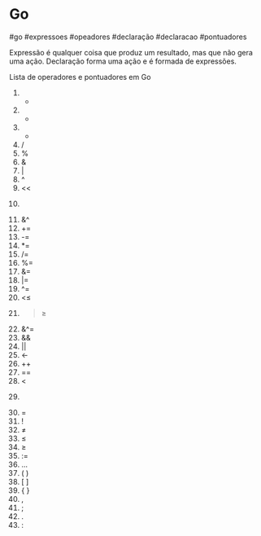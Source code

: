 # Go
#go #expressoes #opeadores #declaração #declaracao #pontuadores

Expressão é qualquer coisa que produz um resultado, mas que não gera uma ação.
Declaração forma uma ação e é formada de expressões.

Lista de operadores e pontuadores em Go

1. +
2. -
3. *
4. /
5. %
6. &
7. |
8. ^
9. <<
10. >>
11. &^
12. +=
13. -=
14. *=
15. /=
16. %=
17. &=
18. |=
19. ^=
20. <≤
21. >≥
22. &^=
23. &&
24. ||
25. <-
26. ++
27. ==
28. <
29. >
30. =
31. !
32. ≠
33. ≤
34. ≥
35. :=
36. …
37. (  )
38. [  ]
39. {  }
40. ,
41. ;
42. .
43. :
